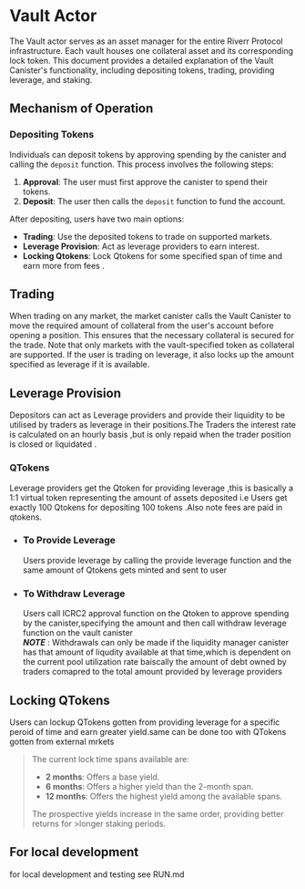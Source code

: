 # **Vault Actor**

The Vault actor serves as an asset manager for the entire Riverr Protocol infrastructure. Each vault houses one collateral asset and its corresponding lock token. This document provides a detailed explanation of the Vault Canister's functionality, including depositing tokens, trading, providing leverage, and staking.

## **Mechanism of Operation**

### **Depositing Tokens**

Individuals can deposit tokens by approving spending by the canister and calling the `deposit` function. This process involves the following steps:

1. **Approval**: The user must first approve the canister to spend their tokens.
2. **Deposit**: The user then calls the `deposit` function to fund the account.

After depositing, users have two main options:

- **Trading**: Use the deposited tokens to trade on supported markets.
- **Leverage Provision**: Act as leverage providers to earn interest.
- **Locking Qtokens**: Lock Qtokens for some specified span of time and earn more from fees .

## **Trading**

<p>When trading on any market, the market canister calls the Vault Canister to move the required amount of collateral from the user's account before opening a position. This ensures that the necessary collateral is secured for the trade. Note that only markets with the vault-specified token as collateral are supported. If the user is trading on leverage, it also locks up the amount specified as leverage if it is available.</p>

## **Leverage Provision**

Depositors can act as Leverage providers and provide their liquidity to be utilised by traders as leverage in their positions.The Traders the interest rate is calculated on an hourly basis ,but is only repaid when the trader position is closed or liquidated .

### **QTokens**

Leverage  providers get the Qtoken for providing leverage ,this is basically a 1:1 virtual token representing the amount of assets deposited i.e Users get exactly
100 Qtokens for depositing 100 tokens .Also note fees are paid in qtokens.

+ ### **To Provide Leverage**

   Users provide leverage by calling the provide leverage function and the same amount of Qtokens gets minted and sent to user

+ ### **To Withdraw Leverage**

   Users call ICRC2 approval function on the Qtoken to approve spending by the canister,specifying the amount and then call withdraw leverage function on the vault canister <br>
   ***NOTE*** : Withdrawals can only be made if the liquidity manager canister has that amount of liqudity available at that time,which is dependent on the current pool utilization rate baiscally the amount of debt owned by traders comapred to the total amount provided by leverage providers

## **Locking QTokens**

Users can lockup QTokens gotten from providing leverage for a specific peroid of time and earn greater yield.same can be done too with QTokens gotten from external mrkets

> The current lock time spans available are:
>
> - **2 months**: Offers a base yield.<br>
> - **6 months**: Offers a higher yield than the 2-month span.<br>
> - **12 months**: Offers the highest yield among the available spans.<br>
>
> The prospective yields increase in the same order, providing better returns for >longer staking periods.

## **For local development** 
for local development and testing see RUN.md 
